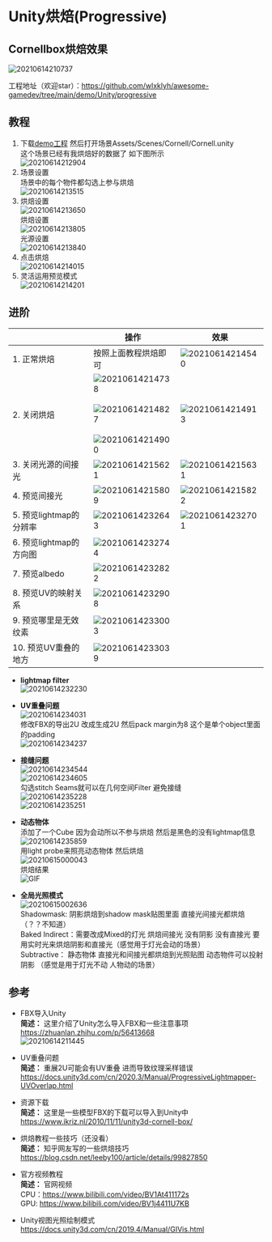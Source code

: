 # Unity烘焙(Progressive)  

## Cornellbox烘焙效果
![20210614210737](https://raw.githubusercontent.com/wlxklyh/imagebed/master/imageforvscode/20210614210737.png)

工程地址（欢迎star）：https://github.com/wlxklyh/awesome-gamedev/tree/main/demo/Unity/progressive 

## 教程
1. 下载[demo工程](https://github.com/wlxklyh/awesome-gamedev/tree/main/demo/Unity/progressive ) 然后打开场景Assets/Scenes/Cornell/Cornell.unity  
这个场景已经有我烘焙好的数据了 如下图所示  
![20210614212904](https://raw.githubusercontent.com/wlxklyh/imagebed/master/imageforvscode/20210614212904.png)  
2. 场景设置  
场景中的每个物件都勾选上参与烘焙  
![20210614213515](https://raw.githubusercontent.com/wlxklyh/imagebed/master/imageforvscode/20210614213515.png)  
3. 烘焙设置  
![20210614213650](https://raw.githubusercontent.com/wlxklyh/imagebed/master/imageforvscode/20210614213650.png)  
烘焙设置  
![20210614213805](https://raw.githubusercontent.com/wlxklyh/imagebed/master/imageforvscode/20210614213805.png)  
光源设置  
![20210614213840](https://raw.githubusercontent.com/wlxklyh/imagebed/master/imageforvscode/20210614213840.png)  
4. 点击烘焙  
![20210614214015](https://raw.githubusercontent.com/wlxklyh/imagebed/master/imageforvscode/20210614214015.png)  
5. 灵活运用预览模式  
![20210614214201](https://raw.githubusercontent.com/wlxklyh/imagebed/master/imageforvscode/20210614214201.png)

## 进阶
||操作|效果|
|-|-|-|
|1. 正常烘焙|按照上面教程烘焙即可|![20210614214540](https://raw.githubusercontent.com/wlxklyh/imagebed/master/imageforvscode/20210614214540.png)|
|2. 关闭烘焙|![20210614214738](https://raw.githubusercontent.com/wlxklyh/imagebed/master/imageforvscode/20210614214738.png)<br></br> ![20210614214827](https://raw.githubusercontent.com/wlxklyh/imagebed/master/imageforvscode/20210614214827.png) <br></br> ![20210614214900](https://raw.githubusercontent.com/wlxklyh/imagebed/master/imageforvscode/20210614214900.png)|![20210614214913](https://raw.githubusercontent.com/wlxklyh/imagebed/master/imageforvscode/20210614214913.png)|
|3. 关闭光源的间接光|![20210614215621](https://raw.githubusercontent.com/wlxklyh/imagebed/master/imageforvscode/20210614215621.png)|![20210614215631](https://raw.githubusercontent.com/wlxklyh/imagebed/master/imageforvscode/20210614215631.png)|
|4. 预览间接光|![20210614215809](https://raw.githubusercontent.com/wlxklyh/imagebed/master/imageforvscode/20210614215809.png)| ![20210614215822](https://raw.githubusercontent.com/wlxklyh/imagebed/master/imageforvscode/20210614215822.png)|
|5. 预览lightmap的分辨率|![20210614232643](https://raw.githubusercontent.com/wlxklyh/imagebed/master/imageforvscode/20210614232643.png)|![20210614232701](https://raw.githubusercontent.com/wlxklyh/imagebed/master/imageforvscode/20210614232701.png)|
|6. 预览lightmap的方向图|![20210614232744](https://raw.githubusercontent.com/wlxklyh/imagebed/master/imageforvscode/20210614232744.png)||
|7. 预览albedo|![20210614232822](https://raw.githubusercontent.com/wlxklyh/imagebed/master/imageforvscode/20210614232822.png)||
|8. 预览UV的映射关系|![20210614232908](https://raw.githubusercontent.com/wlxklyh/imagebed/master/imageforvscode/20210614232908.png)||
|9. 预览哪里是无效纹素|![20210614233003](https://raw.githubusercontent.com/wlxklyh/imagebed/master/imageforvscode/20210614233003.png)||
|10. 预览UV重叠的地方|![20210614233039](https://raw.githubusercontent.com/wlxklyh/imagebed/master/imageforvscode/20210614233039.png)||


- **lightmap filter**  
![20210614232230](https://raw.githubusercontent.com/wlxklyh/imagebed/master/imageforvscode/20210614232230.png)

- **UV重叠问题**  
![20210614234031](https://raw.githubusercontent.com/wlxklyh/imagebed/master/imageforvscode/20210614234031.png)  
修改FBX的导出2U 改成生成2U 然后pack margin为8 这个是单个object里面的padding  
![20210614234237](https://raw.githubusercontent.com/wlxklyh/imagebed/master/imageforvscode/20210614234237.png)

- **接缝问题**  
![20210614234544](https://raw.githubusercontent.com/wlxklyh/imagebed/master/imageforvscode/20210614234544.png)  
![20210614234605](https://raw.githubusercontent.com/wlxklyh/imagebed/master/imageforvscode/20210614234605.png)  
勾选stitch Seams就可以在几何空间Filter 避免接缝    
![20210614235228](https://raw.githubusercontent.com/wlxklyh/imagebed/master/imageforvscode/20210614235228.png)  
![20210614235251](https://raw.githubusercontent.com/wlxklyh/imagebed/master/imageforvscode/20210614235251.png)  


- **动态物体**  
添加了一个Cube 因为会动所以不参与烘焙 然后是黑色的没有lightmap信息  
![20210614235859](https://raw.githubusercontent.com/wlxklyh/imagebed/master/imageforvscode/20210614235859.png)  
用light probe来照亮动态物体 然后烘焙  
![20210615000043](https://raw.githubusercontent.com/wlxklyh/imagebed/master/imageforvscode/20210615000043.png)  
烘焙结果  
![GIF](https://raw.githubusercontent.com/wlxklyh/imagebed/master/imageforvscode/GIF.gif)

- **全局光照模式**    
![20210615002636](https://raw.githubusercontent.com/wlxklyh/imagebed/master/imageforvscode/20210615002636.png)  
Shadowmask: 阴影烘焙到shadow mask贴图里面 直接光间接光都烘焙 （？？不知道）  
Baked Indirect：需要改成Mixed的灯光 烘焙间接光 没有阴影 没有直接光 要用实时光来烘焙阴影和直接光（感觉用于灯光会动的场景）  
Subtractive： 静态物体 直接光和间接光都烘焙到光照贴图 动态物件可以投射阴影 （感觉是用于灯光不动 人物动的场景）  

## 参考
- FBX导入Unity  
**简述：** 这里介绍了Unity怎么导入FBX和一些注意事项  
https://zhuanlan.zhihu.com/p/56413668  
![20210614211445](https://raw.githubusercontent.com/wlxklyh/imagebed/master/imageforvscode/20210614211445.png)

- UV重叠问题  
**简述：** 重展2U可能会有UV重叠 进而导致纹理采样错误   
https://docs.unity3d.com/cn/2020.3/Manual/ProgressiveLightmapper-UVOverlap.html  

- 资源下载  
**简述：** 这里是一些模型FBX的下载可以导入到Unity中  
https://www.ikriz.nl/2010/11/11/unity3d-cornell-box/  

- 烘焙教程一些技巧（还没看）  
**简述：** 知乎网友写的一些烘焙技巧    
https://blog.csdn.net/leeby100/article/details/99827850  

- 官方视频教程   
**简述：** 官网视频  
CPU：https://www.bilibili.com/video/BV1At411172s  
GPU: https://www.bilibili.com/video/BV1j4411U7KB  

- Unity视图光照绘制模式  
https://docs.unity3d.com/cn/2019.4/Manual/GIVis.html  
